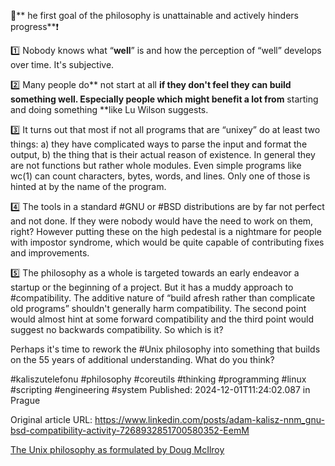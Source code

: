 🤯** he first goal of the  philosophy is unattainable and actively hinders progress**❗


1️⃣ Nobody knows what “**well**” is and how the perception of “well” develops over time. It's subjective.

2️⃣ Many people do** not start at all **if they don't feel they can build something well. Especially people which might benefit a lot from** starting and doing something **like Lu Wilson suggests.

3️⃣ It turns out that most if not all programs that are “unixey” do at least two things: a) they have complicated ways to parse the input and format the output, b) the thing that is their actual reason of existence. In general they are not functions but rather whole modules. Even simple programs like wc(1) can count characters, bytes, words, and lines. Only one of those is hinted at by the name of the program.

4️⃣ The tools in a standard #GNU or #BSD distributions are by far not perfect and not done. If they were nobody would have the need to work on them, right? However putting these on the high pedestal is a nightmare for people with impostor syndrome, which would be quite capable of contributing fixes and improvements.

5️⃣ The philosophy as a whole is targeted towards an early endeavor a startup or the beginning of a project. But it has a muddy approach to #compatibility. The additive nature of “build afresh rather than complicate old programs” shouldn't generally harm compatibility. The second point would almost hint at some forward compatibility and the third point would suggest no backwards compatibility. So which is it?


Perhaps it's time to rework the #Unix philosophy into something that builds on the 55 years of additional understanding. What do you think?


#kaliszutelefonu #philosophy #coreutils #thinking #programming #linux #scripting #engineering #system
Published: 2024-12-01T11:24:02.087 in Prague

Original article URL: https://www.linkedin.com/posts/adam-kalisz-nnm_gnu-bsd-compatibility-activity-7268932851700580352-EemM

[The Unix philosophy as formulated by Doug McIlroy](./media/unix-philosophy.png)